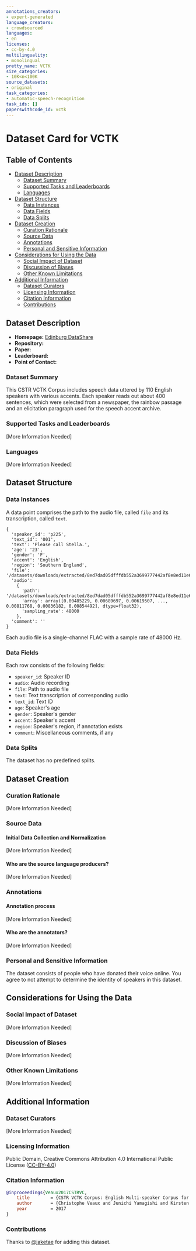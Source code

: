 ```yaml
---
annotations_creators:
- expert-generated
language_creators:
- crowdsourced
languages:
- en
licenses:
- cc-by-4.0
multilinguality:
- monolingual
pretty_name: VCTK
size_categories:
- 10K<n<100K
source_datasets:
- original
task_categories:
- automatic-speech-recognition
task_ids: []
paperswithcode_id: vctk
---
```


# Dataset Card for VCTK

## Table of Contents
- [Dataset Description](#dataset-description)
  - [Dataset Summary](#dataset-summary)
  - [Supported Tasks and Leaderboards](#supported-tasks-and-leaderboards)
  - [Languages](#languages)
- [Dataset Structure](#dataset-structure)
  - [Data Instances](#data-instances)
  - [Data Fields](#data-fields)
  - [Data Splits](#data-splits)
- [Dataset Creation](#dataset-creation)
  - [Curation Rationale](#curation-rationale)
  - [Source Data](#source-data)
  - [Annotations](#annotations)
  - [Personal and Sensitive Information](#personal-and-sensitive-information)
- [Considerations for Using the Data](#considerations-for-using-the-data)
  - [Social Impact of Dataset](#social-impact-of-dataset)
  - [Discussion of Biases](#discussion-of-biases)
  - [Other Known Limitations](#other-known-limitations)
- [Additional Information](#additional-information)
  - [Dataset Curators](#dataset-curators)
  - [Licensing Information](#licensing-information)
  - [Citation Information](#citation-information)
  - [Contributions](#contributions)

## Dataset Description

- **Homepage:** [Edinburg DataShare](https://doi.org/10.7488/ds/2645)
- **Repository:** 
- **Paper:**
- **Leaderboard:**
- **Point of Contact:**

### Dataset Summary

This CSTR VCTK Corpus includes speech data uttered by 110 English speakers with various accents. Each speaker reads out about 400 sentences, which were selected from a newspaper, the rainbow passage and an elicitation paragraph used for the speech accent archive.

### Supported Tasks and Leaderboards

[More Information Needed]

### Languages

[More Information Needed]

## Dataset Structure

### Data Instances

A data point comprises the path to the audio file, called `file` and its transcription, called `text`. 

```
{
  'speaker_id': 'p225',
  'text_id': '001',
  'text': 'Please call Stella.',
  'age': '23', 
  'gender': 'F', 
  'accent': 'English', 
  'region': 'Southern England', 
  'file': '/datasets/downloads/extracted/8ed7dad05dfffdb552a3699777442af8e8ed11e656feb277f35bf9aea448f49e/wav48_silence_trimmed/p225/p225_001_mic1.flac', 
  'audio': 
    {
      'path': '/datasets/downloads/extracted/8ed7dad05dfffdb552a3699777442af8e8ed11e656feb277f35bf9aea448f49e/wav48_silence_trimmed/p225/p225_001_mic1.flac', 
      'array': array([0.00485229, 0.00689697, 0.00619507, ..., 0.00811768, 0.00836182, 0.00854492], dtype=float32), 
      'sampling_rate': 48000
    }, 
  'comment': ''
}
```

Each audio file is a single-channel FLAC with a sample rate of 48000 Hz.

### Data Fields

Each row consists of the following fields:

- `speaker_id`: Speaker ID
- `audio`: Audio recording
- `file`: Path to audio file
- `text`: Text transcription of corresponding audio
- `text_id`: Text ID
- `age`: Speaker's age
- `gender`: Speaker's gender
- `accent`: Speaker's accent
- `region`: Speaker's region, if annotation exists
- `comment`: Miscellaneous comments, if any

### Data Splits

The dataset has no predefined splits.

## Dataset Creation

### Curation Rationale

[More Information Needed]

### Source Data

#### Initial Data Collection and Normalization

[More Information Needed]

#### Who are the source language producers?

[More Information Needed]

### Annotations

#### Annotation process

[More Information Needed]

#### Who are the annotators?

[More Information Needed]

### Personal and Sensitive Information

The dataset consists of people who have donated their voice online.  You agree to not attempt to determine the identity of speakers in this dataset.

## Considerations for Using the Data

### Social Impact of Dataset

[More Information Needed]

### Discussion of Biases

[More Information Needed]

### Other Known Limitations

[More Information Needed]

## Additional Information

### Dataset Curators

[More Information Needed]

### Licensing Information

Public Domain, Creative Commons Attribution 4.0 International Public License ([CC-BY-4.0](https://creativecommons.org/licenses/by/4.0/legalcode))

### Citation Information

```bibtex
@inproceedings{Veaux2017CSTRVC,
    title        = {CSTR VCTK Corpus: English Multi-speaker Corpus for CSTR Voice Cloning Toolkit},
    author       = {Christophe Veaux and Junichi Yamagishi and Kirsten MacDonald},
    year         = 2017
}
```

### Contributions

Thanks to [@jaketae](https://github.com/jaketae) for adding this dataset.
